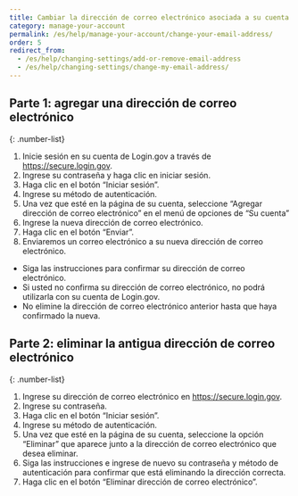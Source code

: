 ```yaml
---
title: Cambiar la dirección de correo electrónico asociada a su cuenta
category: manage-your-account
permalink: /es/help/manage-your-account/change-your-email-address/
order: 5 
redirect_from:
  - /es/help/changing-settings/add-or-remove-email-address
  - /es/help/changing-settings/change-my-email-address/
---
```


## Parte 1: agregar una dirección de correo electrónico

{: .number-list}
1. Inicie sesión en su cuenta de Login.gov a través de <https://secure.login.gov>.
1. Ingrese su contraseña y haga clic en iniciar sesión.
1. Haga clic en el botón “Iniciar sesión”.
1. Ingrese su método de autenticación.
1. Una vez que esté en la página de su cuenta, seleccione “Agregar dirección de correo electrónico” en el menú de opciones de “Su cuenta”
1. Ingrese la nueva dirección de correo electrónico.
1. Haga clic en el botón “Enviar”.
1. Enviaremos un correo electrónico a su nueva dirección de correo electrónico.
  * Siga las instrucciones para confirmar su dirección de correo electrónico.
  * Si usted no confirma su dirección de correo electrónico, no podrá utilizarla con su cuenta de Login.gov.
  * No elimine la dirección de correo electrónico anterior hasta que haya confirmado la nueva.

## Parte 2: eliminar la antigua dirección de correo electrónico

{: .number-list}
1. Ingrese su dirección de correo electrónico en <https://secure.login.gov>.
1. Ingrese su contraseña.
1. Haga clic en el botón “Iniciar sesión”.
1. Ingrese su método de autenticación.
1. Una vez que esté en la página de su cuenta, seleccione la opción “Eliminar” que aparece junto a la dirección de correo electrónico que desea eliminar.
1. Siga las instrucciones e ingrese de nuevo su contraseña y método de autenticación para confirmar que está eliminando la dirección correcta.
1. Haga clic en el botón “Eliminar dirección de correo electrónico”.
